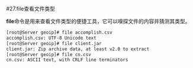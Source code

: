 #27.file查看文件类型

**file**命令是用来查看文件类型的便捷工具，它可以嗅探文件的内容并猜测其类型。

```bash
[root@Server geoip]# file accomplish.csv
accomplish.csv: UTF-8 Unicode text
[root@Server geoip]# file client.jar
client.jar: Zip archive data, at least v2.0 to extract
[root@Server geoip]# file cn.csv
cn.csv: ASCII text, with CRLF line terminators
```